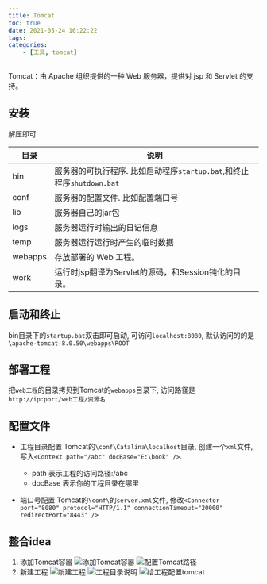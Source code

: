 ```yaml
---
title: Tomcat
toc: true
date: 2021-05-24 16:22:22
tags:
categories:
    - [工具, tomcat]
---
```

Tomcat：由 Apache 组织提供的一种 Web 服务器，提供对 jsp 和 Servlet 的支持。
<!--more-->
## 安装
解压即可

|目录|说明|
|-|-|
|bin|服务器的可执行程序. 比如启动程序`startup.bat`,和终止程序`shutdown.bat`
|conf|服务器的配置文件. 比如配置端口号
|lib|服务器自己的jar包
|logs|服务器运行时输出的日记信息
|temp|服务器运行运行时产生的临时数据
|webapps|存放部署的 Web 工程。
|work|运行时jsp翻译为Servlet的源码，和Session钝化的目录。


## 启动和终止
bin目录下的`startup.bat`双击即可启动, 可访问`localhost:8080`, 默认访问的的是`\apache-tomcat-8.0.50\webapps\ROOT`


## 部署工程
把`web工程`的目录拷贝到Tomcat的`webapps`目录下, 访问路径是`http://ip:port/web工程/资源名`


## 配置文件
- 工程目录配置
Tomcat的`\conf\Catalina\localhost`目录, 创建一个`xml`文件, 写入`<Context path="/abc" docBase="E:\book" />`.
    - path 表示工程的访问路径:/abc
    - docBase 表示你的工程目录在哪里

- 端口号配置
Tomcat的`\conf\`的`server.xml`文件, 修改`<Connector port="8080" protocol="HTTP/1.1" connectionTimeout="20000" redirectPort="8443" />`


## 整合idea
1. 添加Tomcat容器
![添加Tomcat容器](1.png)
![配置Tomcat路径](2.png)
2. 新建工程
![新建工程](3.png)
![工程目录说明](4.png)
![给工程配置tomcat](5.png)